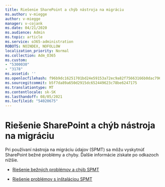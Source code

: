 ```yaml
---
title: Riešenie SharePoint a chýb nástroja na migráciu
ms.author: v-miegge
author: v-miegge
manager: v-cojank
ms.date: 04/21/2020
ms.audience: Admin
ms.topic: article
ms.service: o365-administration
ROBOTS: NOINDEX, NOFOLLOW
localization_priority: Normal
ms.collection: Adm_O365
ms.custom:
- "5300030"
- "3178"
ms.assetid: ''
ms.openlocfilehash: f96b9dc16251701bd24e59153a72ec9a82f75663166b0dac796276e6f66c6424
ms.sourcegitcommit: b5f7da89a650d2915dc652449623c78be6247175
ms.translationtype: MT
ms.contentlocale: sk-SK
ms.lasthandoff: 08/05/2021
ms.locfileid: "54020675"
---
```

# <a name="troubleshooting-sharepoint-migration-tool-issues-and-errors"></a>Riešenie SharePoint a chýb nástroja na migráciu

Pri používaní nástroja na migráciu údajov (SPMT) sa môžu vyskytnúť SharePoint bežné problémy a chyby. Ďalšie informácie získate po odkazoch nižšie.

- [Riešenie bežných problémov a chýb SPMT](https://docs.microsoft.com/sharepointmigration/troubleshooting-common-spmt-issues)

- [Riešenie problémov s inštaláciou SPMT](https://docs.microsoft.com/sharepointmigration/spmt-install-issues)

